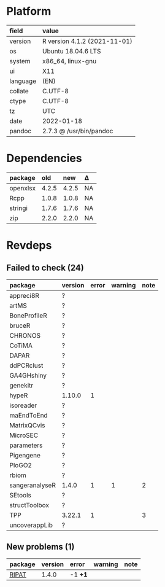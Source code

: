 # Platform

|field    |value                        |
|:--------|:----------------------------|
|version  |R version 4.1.2 (2021-11-01) |
|os       |Ubuntu 18.04.6 LTS           |
|system   |x86_64, linux-gnu            |
|ui       |X11                          |
|language |(EN)                         |
|collate  |C.UTF-8                      |
|ctype    |C.UTF-8                      |
|tz       |UTC                          |
|date     |2022-01-18                   |
|pandoc   |2.7.3 @ /usr/bin/pandoc      |

# Dependencies

|package  |old   |new   |Δ  |
|:--------|:-----|:-----|:--|
|openxlsx |4.2.5 |4.2.5 |NA |
|Rcpp     |1.0.8 |1.0.8 |NA |
|stringi  |1.7.6 |1.7.6 |NA |
|zip      |2.2.0 |2.2.0 |NA |

# Revdeps

## Failed to check (24)

|package        |version |error |warning |note |
|:--------------|:-------|:-----|:-------|:----|
|appreci8R      |?       |      |        |     |
|artMS          |?       |      |        |     |
|BoneProfileR   |?       |      |        |     |
|bruceR         |?       |      |        |     |
|CHRONOS        |?       |      |        |     |
|CoTiMA         |?       |      |        |     |
|DAPAR          |?       |      |        |     |
|ddPCRclust     |?       |      |        |     |
|GA4GHshiny     |?       |      |        |     |
|genekitr       |?       |      |        |     |
|hypeR          |1.10.0  |1     |        |     |
|isoreader      |?       |      |        |     |
|maEndToEnd     |?       |      |        |     |
|MatrixQCvis    |?       |      |        |     |
|MicroSEC       |?       |      |        |     |
|parameters     |?       |      |        |     |
|Pigengene      |?       |      |        |     |
|PloGO2         |?       |      |        |     |
|rbiom          |?       |      |        |     |
|sangeranalyseR |1.4.0   |1     |1       |2    |
|SEtools        |?       |      |        |     |
|structToolbox  |?       |      |        |     |
|TPP            |3.22.1  |1     |        |3    |
|uncoverappLib  |?       |      |        |     |

## New problems (1)

|package                    |version |error     |warning |note |
|:--------------------------|:-------|:---------|:-------|:----|
|[RIPAT](problems.md#ripat) |1.4.0   |-1 __+1__ |        |     |


